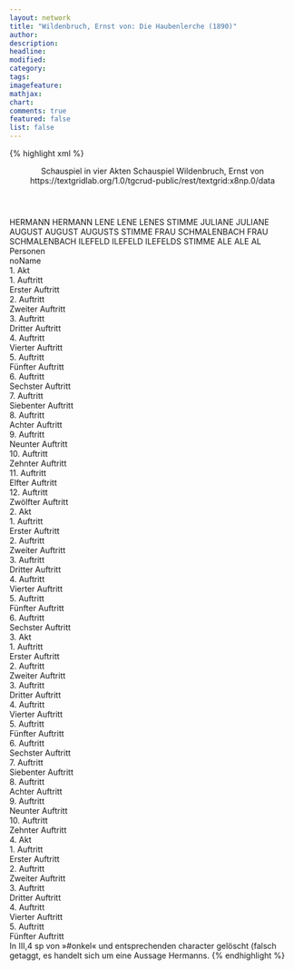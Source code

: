 ```yaml
---
layout: network
title: "Wildenbruch, Ernst von: Die Haubenlerche (1890)"
author:
description:
headline:
modified:
category:
tags:
imagefeature:
mathjax:
chart:
comments: true
featured: false
list: false
---
```

{% highlight xml %}
<?xml-model href="https://raw.githubusercontent.com/DLiNa/project/master/rules/lina.rnc"?><?xml-model href="https://raw.githubusercontent.com/DLiNa/project/master/rules/lina.sch"?>
<play xmlns="http://lina.digital">
  <header>
    <title>Die Haubenlerche</title>
  	<subtitle>Schauspiel in vier Akten</subtitle>
    <genretitle>Schauspiel</genretitle>
    <author>Wildenbruch, Ernst von</author>
    <date when="1890" type="premiere"/>
  	<date when="1891" type="print"/>
  	<source>https://textgridlab.org/1.0/tgcrud-public/rest/textgrid:x8np.0/data</source>
  </header>
  <personae>
    <character>
      <name>HERMANN</name>
      <alias xml:id="hermann">
        <name>HERMANN</name>
      </alias>
    </character>
    <character>
      <name>LENE</name>
      <alias xml:id="lene">
        <name>LENE</name>
      </alias>
    	<alias xml:id="lenes_stimme" type="voiceOf">
    		<name>LENES STIMME</name>
    	</alias>
    </character>
    <character>
      <name>JULIANE</name>
      <alias xml:id="juliane">
        <name>JULIANE</name>
      </alias>
    </character>
    <character>
      <name>AUGUST</name>
      <alias xml:id="august">
        <name>AUGUST</name>
      </alias>
    	<alias xml:id="augusts_stimme" type="voiceOf">
    		<name>AUGUSTS STIMME</name>
    	</alias>
    </character>
    <character>
      <name>FRAU SCHMALENBACH</name>
      <alias xml:id="frau_schmalenbach">
        <name>FRAU SCHMALENBACH</name>
      </alias>
    </character>
    <character>
      <name>ILEFELD</name>
      <alias xml:id="ilefeld">
        <name>ILEFELD</name>
      </alias>
    	<alias xml:id="ilefelds_stimme" type="voiceOf">
    		<name>ILEFELDS STIMME</name>
    	</alias>
    </character>
    <character>
      <name>ALE</name>
      <alias xml:id="ale">
        <name>ALE</name>
      </alias>
    	<alias xml:id="al">
    		<name>AL</name>
    	</alias>
    </character>
  </personae>
  <text>
    <div>
      <head>Personen</head>
      <div>
        <head>noName</head>
      </div>
    </div>
    <div>
      <head>1. Akt</head>
      <div>
        <head>1. Auftritt</head>
        <div>
          <head>Erster Auftritt</head>
          <sp who="#hermann">
            <amount n="1" unit="speech_acts"/>
            <amount n="74" unit="words"/>
            <amount n="393" unit="chars"/>
          </sp>
        </div>
      </div>
      <div>
        <head>2. Auftritt</head>
        <div>
          <head>Zweiter Auftritt</head>
          <sp who="#lene">
            <amount n="70" unit="speech_acts"/>
            <amount n="673" unit="words"/>
            <amount n="66" unit="lines"/>
            <amount n="3339" unit="chars"/>
          </sp>
          <sp who="#hermann">
            <amount n="68" unit="speech_acts"/>
            <amount n="741" unit="words"/>
            <amount n="59" unit="lines"/>
            <amount n="3825" unit="chars"/>
          </sp>
        </div>
      </div>
      <div>
        <head>3. Auftritt</head>
        <div>
          <head>Dritter Auftritt</head>
          <sp who="#juliane">
            <amount n="14" unit="speech_acts"/>
            <amount n="182" unit="words"/>
            <amount n="11" unit="lines"/>
            <amount n="943" unit="chars"/>
          </sp>
          <sp who="#lene">
            <amount n="14" unit="speech_acts"/>
            <amount n="190" unit="words"/>
            <amount n="12" unit="lines"/>
            <amount n="949" unit="chars"/>
          </sp>
        </div>
      </div>
      <div>
        <head>4. Auftritt</head>
        <div>
          <head>Vierter Auftritt</head>
          <sp who="#juliane">
            <amount n="1" unit="speech_acts"/>
            <amount n="4" unit="words"/>
            <amount n="1" unit="lines"/>
            <amount n="18" unit="chars"/>
          </sp>
          <sp who="#lene">
            <amount n="6" unit="speech_acts"/>
            <amount n="110" unit="words"/>
            <amount n="3" unit="lines"/>
            <amount n="562" unit="chars"/>
          </sp>
          <sp who="#august">
            <amount n="5" unit="speech_acts"/>
            <amount n="56" unit="words"/>
            <amount n="4" unit="lines"/>
            <amount n="279" unit="chars"/>
          </sp>
        </div>
      </div>
      <div>
        <head>5. Auftritt</head>
        <div>
          <head>Fünfter Auftritt</head>
          <sp who="#juliane">
            <amount n="20" unit="speech_acts"/>
            <amount n="185" unit="words"/>
            <amount n="16" unit="lines"/>
            <amount n="979" unit="chars"/>
          </sp>
          <sp who="#august">
            <amount n="21" unit="speech_acts"/>
            <amount n="487" unit="words"/>
            <amount n="14" unit="lines"/>
            <amount n="2604" unit="chars"/>
          </sp>
        </div>
      </div>
      <div>
        <head>6. Auftritt</head>
        <div>
          <head>Sechster Auftritt</head>
          <sp who="#august">
            <amount n="34" unit="speech_acts"/>
            <amount n="848" unit="words"/>
            <amount n="21" unit="lines"/>
            <amount n="4473" unit="chars"/>
          </sp>
          <sp who="#lene">
            <amount n="8" unit="speech_acts"/>
            <amount n="119" unit="words"/>
            <amount n="6" unit="lines"/>
            <amount n="560" unit="chars"/>
          </sp>
          <sp who="#juliane">
            <amount n="32" unit="speech_acts"/>
            <amount n="318" unit="words"/>
            <amount n="28" unit="lines"/>
            <amount n="1592" unit="chars"/>
          </sp>
        </div>
      </div>
      <div>
        <head>7. Auftritt</head>
        <div>
          <head>Siebenter Auftritt</head>
          <sp who="#frau_schmalenbach">
            <amount n="11" unit="speech_acts"/>
            <amount n="112" unit="words"/>
            <amount n="10" unit="lines"/>
            <amount n="536" unit="chars"/>
          </sp>
          <sp who="#lene">
            <amount n="18" unit="speech_acts"/>
            <amount n="178" unit="words"/>
            <amount n="15" unit="lines"/>
            <amount n="972" unit="chars"/>
          </sp>
          <sp who="#ilefeld">
            <amount n="18" unit="speech_acts"/>
            <amount n="647" unit="words"/>
            <amount n="6" unit="lines"/>
            <amount n="3347" unit="chars"/>
          </sp>
        </div>
      </div>
      <div>
        <head>8. Auftritt</head>
        <div>
          <head>Achter Auftritt</head>
          <sp who="#ale">
            <amount n="29" unit="speech_acts"/>
            <amount n="397" unit="words"/>
            <amount n="21" unit="lines"/>
            <amount n="1970" unit="chars"/>
          </sp>
          <sp who="#ilefeld">
            <amount n="24" unit="speech_acts"/>
            <amount n="375" unit="words"/>
            <amount n="15" unit="lines"/>
            <amount n="2041" unit="chars"/>
          </sp>
          <sp who="#frau_schmalenbach">
            <amount n="10" unit="speech_acts"/>
            <amount n="90" unit="words"/>
            <amount n="10" unit="lines"/>
            <amount n="448" unit="chars"/>
          </sp>
          <sp who="#lene">
            <amount n="13" unit="speech_acts"/>
            <amount n="150" unit="words"/>
            <amount n="10" unit="lines"/>
            <amount n="756" unit="chars"/>
          </sp>
        </div>
      </div>
      <div>
        <head>9. Auftritt</head>
        <div>
          <head>Neunter Auftritt</head>
          <sp who="#juliane">
            <amount n="19" unit="speech_acts"/>
            <amount n="149" unit="words"/>
            <amount n="16" unit="lines"/>
            <amount n="710" unit="chars"/>
          </sp>
          <sp who="#frau_schmalenbach">
            <amount n="17" unit="speech_acts"/>
            <amount n="143" unit="words"/>
            <amount n="17" unit="lines"/>
            <amount n="645" unit="chars"/>
          </sp>
        </div>
      </div>
      <div>
        <head>10. Auftritt</head>
        <div>
          <head>Zehnter Auftritt</head>
          <sp who="#frau_schmalenbach">
            <amount n="5" unit="speech_acts"/>
            <amount n="47" unit="words"/>
            <amount n="5" unit="lines"/>
            <amount n="250" unit="chars"/>
          </sp>
          <sp who="#hermann">
            <amount n="37" unit="speech_acts"/>
            <amount n="623" unit="words"/>
            <amount n="26" unit="lines"/>
            <amount n="3339" unit="chars"/>
          </sp>
          <sp who="#juliane">
            <amount n="33" unit="speech_acts"/>
            <amount n="332" unit="words"/>
            <amount n="27" unit="lines"/>
            <amount n="1788" unit="chars"/>
          </sp>
        </div>
      </div>
      <div>
        <head>11. Auftritt</head>
        <div>
          <head>Elfter Auftritt</head>
          <sp who="#hermann">
            <amount n="6" unit="speech_acts"/>
            <amount n="90" unit="words"/>
            <amount n="4" unit="lines"/>
            <amount n="494" unit="chars"/>
          </sp>
          <sp who="#lene">
            <amount n="5" unit="speech_acts"/>
            <amount n="24" unit="words"/>
            <amount n="5" unit="lines"/>
            <amount n="119" unit="chars"/>
          </sp>
        </div>
      </div>
      <div>
        <head>12. Auftritt</head>
        <div>
          <head>Zwölfter Auftritt</head>
          <sp who="#august">
            <amount n="39" unit="speech_acts"/>
            <amount n="614" unit="words"/>
            <amount n="29" unit="lines"/>
            <amount n="3324" unit="chars"/>
          </sp>
          <sp who="#lene">
            <amount n="3" unit="speech_acts"/>
            <amount n="42" unit="words"/>
            <amount n="2" unit="lines"/>
            <amount n="218" unit="chars"/>
          </sp>
          <sp who="#hermann">
            <amount n="36" unit="speech_acts"/>
            <amount n="442" unit="words"/>
            <amount n="27" unit="lines"/>
            <amount n="2458" unit="chars"/>
          </sp>
          <sp who="#juliane">
            <amount n="8" unit="speech_acts"/>
            <amount n="76" unit="words"/>
            <amount n="8" unit="lines"/>
            <amount n="382" unit="chars"/>
          </sp>
          <sp who="#frau_schmalenbach">
            <amount n="3" unit="speech_acts"/>
            <amount n="31" unit="words"/>
            <amount n="3" unit="lines"/>
            <amount n="143" unit="chars"/>
          </sp>
        </div>
      </div>
    </div>
    <div>
      <head>2. Akt</head>
      <div>
        <head>1. Auftritt</head>
        <div>
          <head>Erster Auftritt</head>
          <sp who="#frau_schmalenbach">
            <amount n="24" unit="speech_acts"/>
            <amount n="262" unit="words"/>
            <amount n="22" unit="lines"/>
            <amount n="1299" unit="chars"/>
          </sp>
          <sp who="#ale">
            <amount n="24" unit="speech_acts"/>
            <amount n="241" unit="words"/>
            <amount n="22" unit="lines"/>
            <amount n="1203" unit="chars"/>
          </sp>
        </div>
      </div>
      <div>
        <head>2. Auftritt</head>
        <div>
          <head>Zweiter Auftritt</head>
          <sp who="#august">
            <amount n="40" unit="speech_acts"/>
            <amount n="813" unit="words"/>
            <amount n="25" unit="lines"/>
            <amount n="4122" unit="chars"/>
          </sp>
          <sp who="#frau_schmalenbach">
            <amount n="32" unit="speech_acts"/>
            <amount n="328" unit="words"/>
            <amount n="30" unit="lines"/>
            <amount n="1553" unit="chars"/>
          </sp>
          <sp who="#ale">
            <amount n="8" unit="speech_acts"/>
            <amount n="85" unit="words"/>
            <amount n="7" unit="lines"/>
            <amount n="402" unit="chars"/>
          </sp>
        </div>
      </div>
      <div>
        <head>3. Auftritt</head>
        <div>
          <head>Dritter Auftritt</head>
          <sp who="#august">
            <amount n="1" unit="speech_acts"/>
            <amount n="57" unit="words"/>
            <amount n="321" unit="chars"/>
          </sp>
          <sp who="#ale">
            <amount n="26" unit="speech_acts"/>
            <amount n="506" unit="words"/>
            <amount n="17" unit="lines"/>
            <amount n="2539" unit="chars"/>
          </sp>
          <sp who="#frau_schmalenbach">
            <amount n="26" unit="speech_acts"/>
            <amount n="187" unit="words"/>
            <amount n="25" unit="lines"/>
            <amount n="895" unit="chars"/>
          </sp>
        </div>
      </div>
      <div>
        <head>4. Auftritt</head>
        <div>
          <head>Vierter Auftritt</head>
          <sp who="#lene">
            <amount n="43" unit="speech_acts"/>
            <amount n="472" unit="words"/>
            <amount n="37" unit="lines"/>
            <amount n="2293" unit="chars"/>
          </sp>
          <sp who="#ale">
            <amount n="34" unit="speech_acts"/>
            <amount n="507" unit="words"/>
            <amount n="26" unit="lines"/>
            <amount n="2466" unit="chars"/>
          </sp>
          <sp who="#frau_schmalenbach">
            <amount n="15" unit="speech_acts"/>
            <amount n="128" unit="words"/>
            <amount n="14" unit="lines"/>
            <amount n="618" unit="chars"/>
          </sp>
        </div>
      </div>
      <div>
        <head>5. Auftritt</head>
        <div>
          <head>Fünfter Auftritt</head>
          <sp who="#august">
            <amount n="31" unit="speech_acts"/>
            <amount n="1005" unit="words"/>
            <amount n="17" unit="lines"/>
            <amount n="5041" unit="chars"/>
          </sp>
          <sp who="#lene">
            <amount n="33" unit="speech_acts"/>
            <amount n="352" unit="words"/>
            <amount n="27" unit="lines"/>
            <amount n="1613" unit="chars"/>
          </sp>
          <sp who="#frau_schmalenbach">
            <amount n="5" unit="speech_acts"/>
            <amount n="29" unit="words"/>
            <amount n="5" unit="lines"/>
            <amount n="136" unit="chars"/>
          </sp>
          <sp who="#ale">
            <amount n="6" unit="speech_acts"/>
            <amount n="32" unit="words"/>
            <amount n="6" unit="lines"/>
            <amount n="149" unit="chars"/>
          </sp>
          <sp who="#al">
            <amount n="1" unit="speech_acts"/>
            <amount n="10" unit="words"/>
            <amount n="1" unit="lines"/>
            <amount n="62" unit="chars"/>
          </sp>
        </div>
      </div>
      <div>
        <head>6. Auftritt</head>
        <div>
          <head>Sechster Auftritt</head>
          <sp who="#lene">
            <amount n="5" unit="speech_acts"/>
            <amount n="50" unit="words"/>
            <amount n="5" unit="lines"/>
            <amount n="239" unit="chars"/>
          </sp>
          <sp who="#ilefeld">
            <amount n="29" unit="speech_acts"/>
            <amount n="278" unit="words"/>
            <amount n="25" unit="lines"/>
            <amount n="1335" unit="chars"/>
          </sp>
          <sp who="#frau_schmalenbach">
            <amount n="15" unit="speech_acts"/>
            <amount n="133" unit="words"/>
            <amount n="15" unit="lines"/>
            <amount n="679" unit="chars"/>
          </sp>
          <sp who="#ale">
            <amount n="12" unit="speech_acts"/>
            <amount n="68" unit="words"/>
            <amount n="12" unit="lines"/>
            <amount n="335" unit="chars"/>
          </sp>
        </div>
      </div>
    </div>
    <div>
      <head>3. Akt</head>
      <div>
        <head>1. Auftritt</head>
        <div>
          <head>Erster Auftritt</head>
          <sp who="#juliane">
            <amount n="32" unit="speech_acts"/>
            <amount n="290" unit="words"/>
            <amount n="26" unit="lines"/>
            <amount n="1489" unit="chars"/>
          </sp>
          <sp who="#lene">
            <amount n="31" unit="speech_acts"/>
            <amount n="261" unit="words"/>
            <amount n="25" unit="lines"/>
            <amount n="1237" unit="chars"/>
          </sp>
        </div>
      </div>
      <div>
        <head>2. Auftritt</head>
        <div>
          <head>Zweiter Auftritt</head>
          <sp who="#august">
            <amount n="60" unit="speech_acts"/>
            <amount n="955" unit="words"/>
            <amount n="47" unit="lines"/>
            <amount n="4969" unit="chars"/>
          </sp>
          <sp who="#lene">
            <amount n="14" unit="speech_acts"/>
            <amount n="90" unit="words"/>
            <amount n="14" unit="lines"/>
            <amount n="399" unit="chars"/>
          </sp>
          <sp who="#juliane">
            <amount n="45" unit="speech_acts"/>
            <amount n="481" unit="words"/>
            <amount n="37" unit="lines"/>
            <amount n="2400" unit="chars"/>
          </sp>
        </div>
      </div>
      <div>
        <head>3. Auftritt</head>
        <div>
          <head>Dritter Auftritt</head>
          <sp who="#lene">
            <amount n="4" unit="speech_acts"/>
            <amount n="36" unit="words"/>
            <amount n="4" unit="lines"/>
            <amount n="158" unit="chars"/>
          </sp>
          <sp who="#hermann">
            <amount n="4" unit="speech_acts"/>
            <amount n="68" unit="words"/>
            <amount n="3" unit="lines"/>
            <amount n="370" unit="chars"/>
          </sp>
        </div>
      </div>
      <div>
        <head>4. Auftritt</head>
        <div>
          <head>Vierter Auftritt</head>
          <sp who="#hermann">
            <amount n="23" unit="speech_acts"/>
            <amount n="297" unit="words"/>
            <amount n="19" unit="lines"/>
            <amount n="1525" unit="chars"/>
          </sp>
          <sp who="#ale">
            <amount n="16" unit="speech_acts"/>
            <amount n="134" unit="words"/>
            <amount n="11" unit="lines"/>
            <amount n="655" unit="chars"/>
          </sp>
          <sp who="#lene">
            <amount n="7" unit="speech_acts"/>
            <amount n="44" unit="words"/>
            <amount n="7" unit="lines"/>
            <amount n="193" unit="chars"/>
          </sp>
        </div>
      </div>
      <div>
        <head>5. Auftritt</head>
        <div>
          <head>Fünfter Auftritt</head>
          <sp who="#august">
            <amount n="2" unit="speech_acts"/>
            <amount n="6" unit="words"/>
            <amount n="2" unit="lines"/>
            <amount n="28" unit="chars"/>
          </sp>
          <sp who="#lene">
            <amount n="2" unit="speech_acts"/>
            <amount n="19" unit="words"/>
            <amount n="2" unit="lines"/>
            <amount n="93" unit="chars"/>
          </sp>
        </div>
      </div>
      <div>
        <head>6. Auftritt</head>
        <div>
          <head>Sechster Auftritt</head>
          <sp who="#august">
            <amount n="16" unit="speech_acts"/>
            <amount n="191" unit="words"/>
            <amount n="14" unit="lines"/>
            <amount n="948" unit="chars"/>
          </sp>
          <sp who="#lene">
            <amount n="5" unit="speech_acts"/>
            <amount n="41" unit="words"/>
            <amount n="5" unit="lines"/>
            <amount n="175" unit="chars"/>
          </sp>
          <sp who="#hermann">
            <amount n="34" unit="speech_acts"/>
            <amount n="794" unit="words"/>
            <amount n="24" unit="lines"/>
            <amount n="4408" unit="chars"/>
          </sp>
          <sp who="#ale">
            <amount n="3" unit="speech_acts"/>
            <amount n="50" unit="words"/>
            <amount n="2" unit="lines"/>
            <amount n="250" unit="chars"/>
          </sp>
          <sp who="#juliane">
            <amount n="26" unit="speech_acts"/>
            <amount n="318" unit="words"/>
            <amount n="16" unit="lines"/>
            <amount n="1620" unit="chars"/>
          </sp>
        </div>
      </div>
      <div>
        <head>7. Auftritt</head>
        <div>
          <head>Siebenter Auftritt</head>
          <sp who="#hermann">
            <amount n="1" unit="speech_acts"/>
            <amount n="25" unit="words"/>
            <amount n="140" unit="chars"/>
          </sp>
          <sp who="#august">
            <amount n="34" unit="speech_acts"/>
            <amount n="514" unit="words"/>
            <amount n="27" unit="lines"/>
            <amount n="2689" unit="chars"/>
          </sp>
          <sp who="#ilefeld">
            <amount n="35" unit="speech_acts"/>
            <amount n="276" unit="words"/>
            <amount n="30" unit="lines"/>
            <amount n="1291" unit="chars"/>
          </sp>
        </div>
      </div>
      <div>
        <head>8. Auftritt</head>
        <div>
          <head>Achter Auftritt</head>
          <sp who="#ilefeld">
            <amount n="6" unit="speech_acts"/>
            <amount n="27" unit="words"/>
            <amount n="6" unit="lines"/>
            <amount n="128" unit="chars"/>
          </sp>
          <sp who="#august">
            <amount n="5" unit="speech_acts"/>
            <amount n="71" unit="words"/>
            <amount n="3" unit="lines"/>
            <amount n="359" unit="chars"/>
          </sp>
        </div>
      </div>
      <div>
        <head>9. Auftritt</head>
        <div>
          <head>Neunter Auftritt</head>
          <sp who="#august">
            <amount n="30" unit="speech_acts"/>
            <amount n="985" unit="words"/>
            <amount n="17" unit="lines"/>
            <amount n="5067" unit="chars"/>
          </sp>
          <sp who="#lene">
            <amount n="30" unit="speech_acts"/>
            <amount n="208" unit="words"/>
            <amount n="23" unit="lines"/>
            <amount n="853" unit="chars"/>
          </sp>
        </div>
      </div>
      <div>
        <head>10. Auftritt</head>
        <div>
          <head>Zehnter Auftritt</head>
          <sp who="#hermann">
            <amount n="80" unit="speech_acts"/>
            <amount n="1086" unit="words"/>
            <amount n="60" unit="lines"/>
            <amount n="5463" unit="chars"/>
          </sp>
          <sp who="#lene">
            <amount n="80" unit="speech_acts"/>
            <amount n="780" unit="words"/>
            <amount n="66" unit="lines"/>
            <amount n="3590" unit="chars"/>
          </sp>
        </div>
      </div>
    </div>
    <div>
      <head>4. Akt</head>
      <div>
        <head>1. Auftritt</head>
        <div>
          <head>Erster Auftritt</head>
          <sp who="#hermann">
            <amount n="1" unit="speech_acts"/>
            <amount n="535" unit="words"/>
            <amount n="2799" unit="chars"/>
          </sp>
        </div>
      </div>
      <div>
        <head>2. Auftritt</head>
        <div>
          <head>Zweiter Auftritt</head>
          <sp who="#lene">
            <amount n="69" unit="speech_acts"/>
            <amount n="797" unit="words"/>
            <amount n="56" unit="lines"/>
            <amount n="3703" unit="chars"/>
          </sp>
          <sp who="#hermann">
            <amount n="69" unit="speech_acts"/>
            <amount n="1308" unit="words"/>
            <amount n="47" unit="lines"/>
            <amount n="6440" unit="chars"/>
          </sp>
          <sp who="#ilefelds_stimme">
            <amount n="1" unit="speech_acts"/>
            <amount n="13" unit="words"/>
            <amount n="1" unit="lines"/>
            <amount n="62" unit="chars"/>
          </sp>
          <sp who="#augusts_stimme">
            <amount n="1" unit="speech_acts"/>
            <amount n="23" unit="words"/>
            <amount n="103" unit="chars"/>
          </sp>
          <sp who="#august">
            <amount n="1" unit="speech_acts"/>
            <amount n="6" unit="words"/>
            <amount n="1" unit="lines"/>
            <amount n="22" unit="chars"/>
          </sp>
        </div>
      </div>
      <div>
        <head>3. Auftritt</head>
        <div>
          <head>Dritter Auftritt</head>
          <sp who="#august">
            <amount n="5" unit="speech_acts"/>
            <amount n="101" unit="words"/>
            <amount n="2" unit="lines"/>
            <amount n="528" unit="chars"/>
          </sp>
          <sp who="#hermann">
            <amount n="4" unit="speech_acts"/>
            <amount n="20" unit="words"/>
            <amount n="3" unit="lines"/>
            <amount n="98" unit="chars"/>
          </sp>
        </div>
      </div>
      <div>
        <head>4. Auftritt</head>
        <div>
          <head>Vierter Auftritt</head>
          <sp who="#juliane">
            <amount n="4" unit="speech_acts"/>
            <amount n="16" unit="words"/>
            <amount n="3" unit="lines"/>
            <amount n="88" unit="chars"/>
          </sp>
          <sp who="#august">
            <amount n="6" unit="speech_acts"/>
            <amount n="64" unit="words"/>
            <amount n="4" unit="lines"/>
            <amount n="298" unit="chars"/>
          </sp>
          <sp who="#hermann">
            <amount n="2" unit="speech_acts"/>
          </sp>
          <sp who="#lene">
            <amount n="2" unit="speech_acts"/>
            <amount n="41" unit="words"/>
            <amount n="2" unit="lines"/>
            <amount n="186" unit="chars"/>
          </sp>
        </div>
      </div>
      <div>
        <head>5. Auftritt</head>
        <div>
          <head>Fünfter Auftritt</head>
          <sp who="#august">
            <amount n="22" unit="speech_acts"/>
            <amount n="310" unit="words"/>
            <amount n="16" unit="lines"/>
            <amount n="1580" unit="chars"/>
          </sp>
          <sp who="#juliane">
            <amount n="8" unit="speech_acts"/>
            <amount n="146" unit="words"/>
            <amount n="6" unit="lines"/>
            <amount n="756" unit="chars"/>
          </sp>
          <sp who="#lene">
            <amount n="20" unit="speech_acts"/>
            <amount n="274" unit="words"/>
            <amount n="14" unit="lines"/>
            <amount n="1406" unit="chars"/>
          </sp>
          <sp who="#ilefeld">
            <amount n="7" unit="speech_acts"/>
            <amount n="167" unit="words"/>
            <amount n="3" unit="lines"/>
            <amount n="816" unit="chars"/>
          </sp>
          <sp who="#lenes_stimme">
            <amount n="1" unit="speech_acts"/>
            <amount n="26" unit="words"/>
            <amount n="3" unit="lines"/>
            <amount n="114" unit="chars"/>
          </sp>
        </div>
      </div>
    </div>
  </text>
	<documentation>
		<change n="1" who="dariokampkaspar">
			<path/>
			<orig/>
			<comment>In III,4 sp von »#onkel« und entsprechenden character gelöscht (falsch getaggt, es handelt sich um eine Aussage Hermanns.</comment>
		</change>
	</documentation>
</play>
{% endhighlight %}
